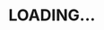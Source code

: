 

<html lang="en">

<head>
<title>Interactive ICARUS</title>
<meta charset="utf-8" name="viewport" content="width-device-width initial-scale-1"/>


<!-- JavaScript required libraries -->
<script src="http://d3js.org/d3.v3.min.js"></script>
<script src="http://d3js.org/topojson.v0.min.js"></script>

<!-- Bootstrap & jQuery -->
<script src="https://code.jquery.com/jquery-3.3.1.slim.min.js" integrity="sha384-q8i/X+965DzO0rT7abK41JStQIAqVgRVzpbzo5smXKp4YfRvH+8abtTE1Pi6jizo" crossorigin="anonymous"></script>
<script src="https://cdnjs.cloudflare.com/ajax/libs/popper.js/1.14.7/umd/popper.min.js" integrity="sha384-UO2eT0CpHqdSJQ6hJty5KVphtPhzWj9WO1clHTMGa3JDZwrnQq4sF86dIHNDz0W1" crossorigin="anonymous"></script>
<link rel="stylesheet" href="https://stackpath.bootstrapcdn.com/bootstrap/4.3.1/css/bootstrap.min.css" integrity="sha384-ggOyR0iXCbMQv3Xipma34MD+dH/1fQ784/j6cY/iJTQUOhcWr7x9JvoRxT2MZw1T" crossorigin="anonymous">
<script src="https://stackpath.bootstrapcdn.com/bootstrap/4.3.1/js/bootstrap.min.js" integrity="sha384-JjSmVgyd0p3pXB1rRibZUAYoIIy6OrQ6VrjIEaFf/nJGzIxFDsf4x0xIM+B07jRM" crossorigin="anonymous"></script>

<!-- Loading Screen Script -->
<script type="text/javascript">

$(document).ready(function(){
var counter = 0;
var a = setInterval(function(){

//document.getElementById("count").textContent = a;

counter++;

if(counter == 101){
clearInterval(a);
$(".loadingFrame").css("display", "none");
$(".page").css("display", "block");
}

}, 5);
});

</script>

<!-- Own stylesheet -->
<link rel="stylesheet" href="styles.css"/>

<!-- Fonts -->
<link href="https://fonts.googleapis.com/css?family=Open+Sans" rel="stylesheet">
</head>
<body>

<div class="loadingFrame col-lg-12 col-sm-12">
<div class="loading col-lg-12 col-sm-12">
<h1 class="blinker col-lg-12 col-sm-12">LOADING...</h1>
</div>
</div>

<div class="page" style="display: none">
<div id="section1" class="card">
<div class="row">
<div id="sitename" class="col-sm-12 col-md-12 col-lg-9">
<h1>ICARUS</h1>
<h3 style="color:turquoise">(Image Classification Algorithm for Road Utility Status)</h3>
</div>
</div>
<div class="row">
<div class="map-container col-sm-12 col-md-12 col-lg-9">
<div id="map" class="col-sm-12 col-md-12 col-lg-12">
</div>
</div>
<div id="sidebar" class="col-sm-12 col-md-12 col-lg-3">
<h2>DESCRIPTION</h2>

<p class="description"> This Map shows results aquired using <a href="https://github.com/taetscher/ICARUS" target="_blank">ICARUS</a>. It is currently a work in progress, hence why the zooming and panning action is still laggy as it can be. Also, please keep in mind that on this map, all of the predictions are shown - while you really can't take any prediction below a confidence of 0.85 too seriously.<br/><br/>

ICARUS is an image classification algorithm which detects asphalt roads in images. Please read a more detailed description over at <a href="https://taetscher.github.io/ICARUS/" target="_blank">ICARUS' standalone website</a>. <br/><br/>

Also, feel free to read my Master's Thesis (once it's finished and online I will link it here).<br/><br/>

For more about sources of the data used here, or contact information about myself, scroll down.

</p>


</div>
</div>
</div>

<div id="section3" class="container-fluid">
<div class="row">
<div class="col-sm-12 col-md-12 col-lg-6">
<h3>ABOUT THE DATA</h3>

<p> The data used to generate this map comes from:<br/><br/>


Outputs of <a href="https://github.com/taetscher/ICARUS" target="_blank">ICARUS</a> (prediction confidence) <br/><br/>

<a href="https://twitter.com/home?lang=de" target="_blank">Twitter</a> (all of the images that are loaded)<br/><br/>

<a href="https://ec.europa.eu/eurostat/de/web/gisco/geodata/reference-data/administrative-units-statistical-units/countries#countries16" target="_blank">EUROSTAT</a> (map base layer)<br/><br/> 

</p>



</div>

<div class="col-sm-12 col-md-12 col-lg-1"></div>

<div class="col-sm-12 col-md-12 col-lg-5">
<h3>ABOUT THE AUTHOR</h3>
<div class="row col-sm-12 col-md-12 col-lg-12">
<div class="row col-sm-6 col-md-6 col-lg-12 author">

<div class="col-sm-12 col-md-12 col-lg-4">
<div class="image-container">
    <img src="dr-eint.png" width=130 height=130 alt="Nothing to see here!"/>
</div>   
</div>
<div class="col-sm-12 col-md-12 col-lg-8">
<h6 class="name">BENJAMIN SCHUEPBACH</h6>
<p>Benjamin is doing a Master's degree in Geography at the University of Bern, Switzerland. His other interests mainly consist of handball and quality banter. He has been to India once.</p>
<p>Coding Languages: mainly Python. <br><a href="mailto:benjamin.schuepbach@students.unibe.ch">Contact me here!</a><br><a href="https://github.com/taetscher" target="_blank">Follow me on GitHub!</a></p>
</div>
</div>
</div>
</div>
</div>
</div>
<div class="impressum col-sm-12 col-md-12 col-lg-12">
<p><strong>Impressum</strong> <br>
This work is licenced under <a href="https://www.gnu.org/licenses/gpl-3.0.de.html" target="_blank">GNU GENERAL PUBLIC LICENSE
Version 3, 29 June 2007</a>.<br>Last Revision: 21.11.2019, 16:41</p>
</div>

</div>

<!-- Script for Visualization-App -->
<script src="visualization.js"></script>

<script type="text/javascript">
/* 

The authors of this program are:
-Benjamin Schüpbach

Last update: 24.05.2019

Licence: CC-BY-SA
https://creativecommons.org/licenses/by-sa/4.0/

*/


//----------------------TOOLTIP--------------------------
// Tooltip
// create a tooltip
var Tooltip = d3.select("#map")
.append("div")
.attr("class", "tooltip")
.attr("position", "fixed")
.style("opacity", 0)
//.attr("display", "none")
.style("background-color", "#3f3d3d")
.style("border", "solid")
.style("color", "whitesmoke")
.style("border-width", "2px")
.style("border-radius", "5px")
.style("padding", "5px")

// Three function that change the tooltip when user hover / move / leave a cell
var mouseover = function(d) {
Tooltip.style("border-color", d3.select(this).attr("stroke"))
//.attr("display", "inline")
.style("left", (d3.event.pageX + 10) + "px")
.style("top", (d3.event.pageY - 100) + "px")
.style("opacity", 1)

/*.style("left", (d3.mouse(this)[0]) + "px")
.style("top", (d3.mouse(this)[1]) + "px");*/

var featureClass = d3.select(this).attr("class");

// if mouse hovers over point, show image from url


if ( featureClass == "point"){
Tooltip.html("<img src=" +  d.url  + " width='200' height='auto' />" + "<br/>Prediction Confidence: " + parseFloat(d.avr_prediction_conf).toFixed(2))
console.log("MOUSEOVER", " ,URL: " + d.url)
}}





var mousemove = function(d) {
Tooltip.style("opacity", 1)
}
var mouseleave = function(d) {
//Tooltip function
Tooltip.style("opacity", 0)

}



//----------------------MAPPING--------------------------

var svg = d3.select("#map").append("svg")
.attr("preserveAspectRatio", "xMinYMin meet")
.attr("viewBox", "0 0 1000 650");

var projection = d3.geo.mercator();

var path = d3.geo.path()
.projection(projection);

var g = svg.append("g");

var infile1 = "geodata/ref-countries-2016-60m.json/CNTR_BN_60M_2016_4326.json"

var icarusOut = "geodata/icarus_output.csv"




//create the background map
d3.json(infile1, function(topology) {

g.selectAll("path")
.data(topojson.object(topology, topology.objects.CNTR_BN_60M_2016_4326).geometries)
.enter()
.append("path")
.attr("d", path)
});


// read in ICARUS output
d3.csv(icarusOut, function(csvData){

console.log(csvData);


g.selectAll("circle")
.data(csvData)
.enter()
.append("circle")
// project points onto the map
.attr("transform", function(d) {
return "translate(" + projection([(d.lon),(d.lat)]) + ")";
})
.attr("stroke", "turquoise")
.attr("stroke-width", 0.5)
.attr("r", 1)
.attr("class", "point")
.on("mouseover", mouseover)
.on("mousemove", mousemove)
.on("mouseleave", mouseleave);




});

// zooming behavior
var zoom = d3.behavior.zoom()
.on("zoom",function() {
g.attr("transform","translate("+ 
d3.event.translate.join(",")+")scale("+d3.event.scale+")");
g.selectAll("circle")
.attr("d", path.projection(projection));
g.selectAll("path")  
.attr("d", path.projection(projection)); 

});

svg.call(zoom)



    
</script>

</body>
</html>